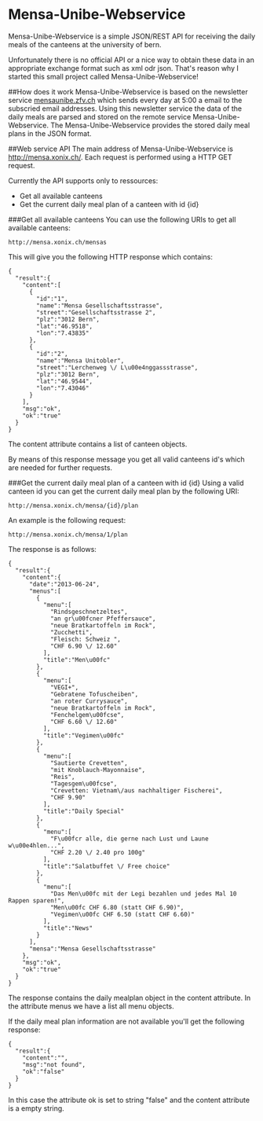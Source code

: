 Mensa-Unibe-Webservice
======================

Mensa-Unibe-Webservice is a simple JSON/REST API for receiving the daily meals of the canteens at the university of bern.

Unfortunately there is no official API or a nice way to obtain these data in an appropriate exchange format such as xml odr json.
That's reason why I started this small project called Mensa-Unibe-Webservice!

##How does it work
Mensa-Unibe-Webservice is based on the newsletter service [mensaunibe.zfv.ch](http://mensaunibe.zfv.ch/ "") which sends every day at 5:00 a email to the subscried email addresses.
Using this newsletter service the data of the daily meals are parsed and stored on the remote service Mensa-Unibe-Webservice.
The Mensa-Unibe-Webservice provides the stored daily meal plans in the JSON format.

##Web service API
The main address of Mensa-Unibe-Webservice is http://mensa.xonix.ch/.
Each request is performed using a HTTP GET request.

Currently the API supports only to ressources:

- Get all available canteens
- Get the current daily meal plan of a canteen with id {id}


###Get all available canteens
You can use the following URIs to get all available canteens:
```
http://mensa.xonix.ch/mensas
```

This will give you the following HTTP response which contains:
```
{
  "result":{
    "content":[
      {
        "id":"1",
        "name":"Mensa Gesellschaftsstrasse",
        "street":"Gesellschaftsstrasse 2",
        "plz":"3012 Bern",
        "lat":"46.9518",
        "lon":"7.43835"
      },
      {
        "id":"2",
        "name":"Mensa Unitobler",
        "street":"Lerchenweg \/ L\u00e4nggassstrasse",
        "plz":"3012 Bern",
        "lat":"46.9544",
        "lon":"7.43046"
      }
    ],
    "msg":"ok",
    "ok":"true"
  }
}
```
The content attribute contains a list of canteen objects.

By means of this response message you get all valid canteens id's which are needed for further requests.

###Get the current daily meal plan of a canteen with id {id}
Using a valid canteen id you can get the current daily meal plan by the following URI:
```
http://mensa.xonix.ch/mensa/{id}/plan
```
An example is the following request:
```
http://mensa.xonix.ch/mensa/1/plan
```

The response is as follows:
```
{
  "result":{
    "content":{
      "date":"2013-06-24",
      "menus":[
        {
          "menu":[
            "Rindsgeschnetzeltes",
            "an gr\u00fcner Pfeffersauce",
            "neue Bratkartoffeln im Rock",
            "Zucchetti",
            "Fleisch: Schweiz ",
            "CHF 6.90 \/ 12.60"
          ],
          "title":"Men\u00fc"
        },
        {
          "menu":[
            "VEGI+",
            "Gebratene Tofuscheiben",
            "an roter Currysauce",
            "neue Bratkartoffeln im Rock",
            "Fenchelgem\u00fcse",
            "CHF 6.60 \/ 12.60"
          ],
          "title":"Vegimen\u00fc"
        },
        {
          "menu":[
            "Sautierte Crevetten",
            "mit Knoblauch-Mayonnaise",
            "Reis",
            "Tagesgem\u00fcse",
            "Crevetten: Vietnam\/aus nachhaltiger Fischerei",
            "CHF 9.90"
          ],
          "title":"Daily Special"
        },
        {
          "menu":[
            "F\u00fcr alle, die gerne nach Lust und Laune w\u00e4hlen...",
            "CHF 2.20 \/ 2.40 pro 100g"
          ],
          "title":"Salatbuffet \/ Free choice"
        },
        {
          "menu":[
            "Das Men\u00fc mit der Legi bezahlen und jedes Mal 10 Rappen sparen!",
            "Men\u00fc CHF 6.80 (statt CHF 6.90)",
            "Vegimen\u00fc CHF 6.50 (statt CHF 6.60)"
          ],
          "title":"News"
        }
      ],
      "mensa":"Mensa Gesellschaftsstrasse"
    },
    "msg":"ok",
    "ok":"true"
  }
}
```
The response contains the daily mealplan object in the content attribute.  In the attribute menus we have a list all menu objects.

If the daily meal plan information are not available you'll get the following response:
```
{
  "result":{
    "content":"",
    "msg":"not found",
    "ok":"false"
  }
}
```
In this case the attribute ok is set to string "false" and the content attribute is a empty string.
